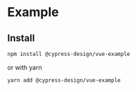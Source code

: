 # Example

## Install

```bash
npm install @cypress-design/vue-example
```

or with yarn

```bash
yarn add @cypress-design/vue-example
```
